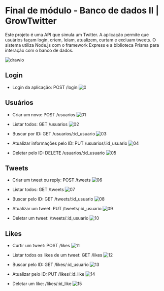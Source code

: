 # Final de módulo - Banco de dados II | GrowTwitter

Este projeto é uma API que simula um Twitter. A aplicação permite que usuários façam login, criem, leiam, atualizem, curtam e excluam tweets. O sistema utiliza Node.js com o framework Express e a biblioteca Prisma para interação com o banco de dados.

![drawio](/src/assets/Final%20de%20modulo%20-%20Banco%20de%20dados%20II.drawio.png)

## Login

- Login da aplicação: POST /login
  ![0](/src/assets/0.jpg)

## Usuários

- Criar um novo: POST /usuarios
  ![01](/src/assets/01.jpg/)

- Listar todos: GET /usuarios
  ![02](/src/assets/02.jpg)

- Buscar por ID: GET /usuarios/:id_usuario
  ![03](/src/assets/03.jpg)

- Atualizar informações pelo ID: PUT /usuarios/:id_usuario
  ![04](/src/assets/04.jpg)

- Deletar pelo ID: DELETE /usuarios/:id_usuario
  ![05](/src/assets/05.jpg)

## Tweets

- Criar um tweet ou reply: POST /tweets
  ![06](/src/assets/06.jpg)

- Listar todos: GET /tweets
  ![07](/src/assets/07.jpg)

- Buscar pelo ID: GET /tweets/:id_usuario
  ![08](/src/assets/08.jpg)

- Atualizar um tweet: PUT /tweets/:id_usuario
  ![09](/src/assets/09.jpg)

- Deletar um tweet: /tweets/:id_usuario
  ![10](/src/assets/10.jpg)

## Likes

- Curtir um tweet: POST /likes
  ![11](/src/assets/11.jpg)

- Listar todos os likes de um tweet: GET /likes
  ![12](/src/assets/12.jpg)

- Buscar pelo ID: GET /likes/:id_usuario
  ![13](/src/assets/13.jpg)

- Atualizar pelo ID: PUT /likes/:id_like
  ![14](/src/assets/14.jpg)

- Deletar um like: /likes/:id_like
  ![15](/src/assets/15.jpg)

